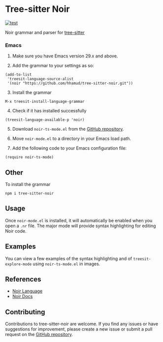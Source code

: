 # Tree-sitter Noir

[![test](https://github.com/hhamud/tree-sitter-noir/actions/workflows/ci.yml/badge.svg)](https://github.com/hhamud/tree-sitter-noir/actions/workflows/ci.yml)

Noir grammar and parser for [tree-sitter](https://tree-sitter.github.io/tree-sitter/)

### Emacs
1. Make sure you have Emacs version 29.x and above.


2. Add the grammar to your settings as so:
``` elisp
(add-to-list
 'treesit-language-source-alist
 '(noir "https://github.com/hhamud/tree-sitter-noir.git"))
```


3. Install the grammar
``` elisp
M-x treesit-install-language-grammar 
```


4. Check if it has installed successfully
``` elisp
(treesit-language-available-p 'noir)
```


5. Download `noir-ts-mode.el` from the [GitHub repository](https://github.com/hhamud/tree-sitter-noir).


6. Move `noir-mode.el` to a directory in your Emacs load path.



7. Add the following code to your Emacs configuration file:

```elisp
(require noir-ts-mode)
```



## Other

To install the grammar

```shell
npm i tree-sitter-noir
```

## Usage

Once `noir-mode.el` is installed, it will automatically be enabled when you open a `.nr` file. The major mode will provide syntax highlighting for editing Noir code.

## Examples
You can view a few examples of the syntax highlighting and of `treesit-explore-mode` using `noir-ts-mode.el` in images.


## References

- [Noir Language](https://github.com/noir-lang/noir)
- [Noir Docs](https://noir-lang.org/)

## Contributing

Contributions to tree-sitter-noir are welcome. If you find any issues or have suggestions for improvement, please create a new issue or submit a pull request on the [GitHub repository](https://github.com/hhamud/tree-sitter-noir).
